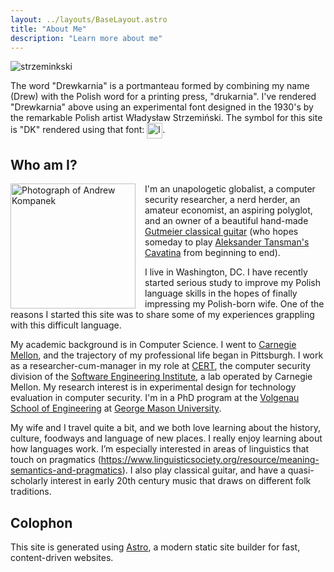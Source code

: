 ```yaml
---
layout: ../layouts/BaseLayout.astro
title: "About Me"
description: "Learn more about me"
---
```


![strzeminkski](/drewkarnia-strzeminski.png)

The word "Drewkarnia" is a portmanteau formed by combining my name (Drew) with
the Polish word for a printing press, "drukarnia". I've rendered "Drewkarnia"
above using an experimental font designed in the 1930's by the remarkable Polish
artist Władysław Strzemiński. The symbol for this site is "DK" rendered using
that font: <img src="/DK.png" align="center" style="height:25px" alt="logo"/>.

## Who am I?

<img src="/Andrew-Kompanek-Photo.JPG" style="height:200px; padding-right:15px;padding-bottom:0px;display:inline-block;vertical-align:top;float:left;"
alt="Photograph of Andrew Kompanek"/>

I'm an unapologetic globalist, a computer security researcher, a nerd herder, an
amateur economist, an aspiring polyglot, and an owner of a beautiful hand-made
[Gutmeier classical guitar](http://www.gutmeierguitars.com/) (who hopes someday
to play [Aleksander Tansman's
Cavatina](https://www.scribd.com/document/54174038/Alexandre-Tansman-Cavatina)
from beginning to end).

I live in Washington, DC. I have recently started serious study to improve my
Polish language skills in the hopes of finally impressing my Polish-born wife.
One of the reasons I started this site was to share some of my experiences
grappling with this difficult language.

My academic background is in Computer Science. I went to [Carnegie
Mellon](https://www.cmu.edu), and the trajectory of my professional life began
in Pittsburgh. I work as a researcher-cum-manager in my role at
[CERT](https://www.cert.org/), the computer security division of the [Software
Engineering Institute](https://www.sei.cmu.edu), a lab operated by Carnegie
Mellon. My research interest is in experimental design for technology evaluation
in computer security. I'm in a PhD program at the [Volgenau School of
Engineering](https://volgenau.gmu.edu/) at [George Mason
University](https://www.gmu.edu).

My wife and I travel quite a bit, and we both love learning about the history,
culture, foodways and language of new places. I really enjoy learning about how
languages work. I’m especially interested in areas of linguistics that touch on
pragmatics
(<https://www.linguisticsociety.org/resource/meaning-semantics-and-pragmatics>).
I also play classical guitar, and have a quasi-scholarly interest in early 20th
century music that draws on different folk traditions.  

## Colophon

This site is generated using [Astro](https://astro.build/), a modern static site
builder for fast, content-driven websites.
